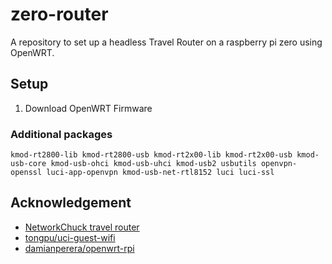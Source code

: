# zero-router

A repository to set up a headless Travel Router on a raspberry pi zero using
OpenWRT.

## Setup

1. Download OpenWRT Firmware

### Additional packages

`kmod-rt2800-lib kmod-rt2800-usb kmod-rt2x00-lib kmod-rt2x00-usb kmod-usb-core kmod-usb-ohci kmod-usb-uhci kmod-usb2 usbutils openvpn-openssl luci-app-openvpn kmod-usb-net-rtl8152 luci luci-ssl`

## Acknowledgement

- [NetworkChuck travel router](https://www.youtube.com/watch?v=jlHWnKVpygw)
- [tongpu/uci-guest-wifi](https://gist.github.com/tongpu/c54d1f45a8874d28b5d4)
- [damianperera/openwrt-rpi](https://github.com/damianperera/openwrt-rpi)
